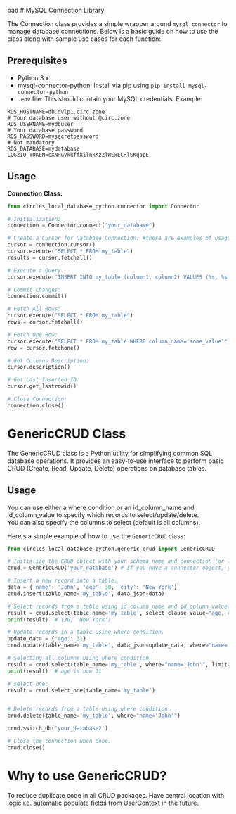 pad # MySQL Connection Library

The Connection class provides a simple wrapper around `mysql.connector` to manage database connections. 
Below is a basic guide on how to use the class along with sample use cases for each function:

## Prerequisites

- Python 3.x
- mysql-connector-python: Install via pip using `pip install mysql-connector-python`
- `.env` file: This should contain your MySQL credentials.
Example:

```
RDS_HOSTNAME=db.dvlp1.circ.zone
# Your database user without @circ.zone
RDS_USERNAME=mydbuser
# Your database password
RDS_PASSWORD=mysecretpassword
# Not mandatory
RDS_DATABASE=mydatabase
LOGZIO_TOKEN=cXNHuVkkffkilnkKzZlWExECRlSKqopE
```

## Usage

**Connection Class:**

```py
from circles_local_database_python.connector import Connector

# Initialization:
connection = Connector.connect("your_database")

# Create a Cursor for Database Connection: #these are examples of usage
cursor = connection.cursor()
cursor.execute("SELECT * FROM my_table")
results = cursor.fetchall()

# Execute a Query.
cursor.execute("INSERT INTO my_table (column1, column2) VALUES (%s, %s)", ("value1", "value2"))

# Commit Changes:
connection.commit()

# Fetch All Rows:
cursor.execute("SELECT * FROM my_table")
rows = cursor.fetchall()

# Fetch One Row:
cursor.execute("SELECT * FROM my_table WHERE column_name='some_value'")
row = cursor.fetchone()

# Get Columns Description:
cursor.description()

# Get Last Inserted ID:
cursor.get_lastrowid()

# Close Connection:
connection.close()
```

# GenericCRUD Class

The GenericCRUD class is a Python utility for simplifying common SQL database operations. It provides an easy-to-use interface to perform basic CRUD (Create, Read, Update, Delete) operations on database tables.

## Usage

You can use either a where condition or an id_column_name and id_column_value to specify which records to select/update/delete.  
You can also specify the columns to select (default is all columns).

Here's a simple example of how to use the `GenericCRUD` class:

```python
from circles_local_database_python.generic_crud import GenericCRUD

# Initialize the CRUD object with your schema name and connection (or let it create a default connection).
crud = GenericCRUD('your_database') # if you have a cunnector object, you can pass it as a second argument

# Insert a new record into a table.
data = {'name': 'John', 'age': 30, 'city': 'New York'}
crud.insert(table_name='my_table', data_json=data)

# Select records from a table using id_column_name and id_column_value.
result = crud.select(table_name='my_table', select_clause_value="age, city", id_column_name="name", id_column_value="John", limit=10)
print(result)  # (30, 'New York')

# Update records in a table using where condition.
update_data = {'age': 31}
crud.update(table_name='my_table', data_json=update_data, where="name='John'")

# Selecting all columns using where condition.
result = crud.select(table_name='my_table', where="name='John'", limit=10)
print(result)  # age is now 31

# select one:
result = crud.select_one(table_name='my_table')


# Delete records from a table using where condition.
crud.delete(table_name='my_table', where="name='John'")

crud.switch_db('your_database2')

# Close the connection when done.
crud.close()
```
# Why to use GenericCRUD?
To reduce duplicate code in all CRUD packages. Have central location with logic i.e. automatic populate fields from UserContext in the future.<br>
